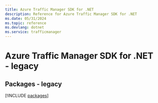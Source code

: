 ```yaml
---
title: Azure Traffic Manager SDK for .NET
description: Reference for Azure Traffic Manager SDK for .NET
ms.date: 05/31/2024
ms.topic: reference
ms.devlang: dotnet
ms.service: trafficmanager
---
```

# Azure Traffic Manager SDK for .NET - legacy
## Packages - legacy
[!INCLUDE [packages](traffic-manager-index.md)]